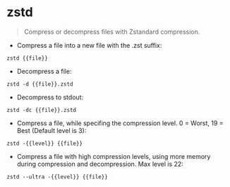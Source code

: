 # zstd

> Compress or decompress files with Zstandard compression.

- Compress a file into a new file with the .zst suffix:

`zstd {{file}}`

- Decompress a file:

`zstd -d {{file}}.zstd`

- Decompress to stdout:

`zstd -dc {{file}}.zstd`

- Compress a file, while specifing the compression level. 0 = Worst, 19 = Best (Default level is 3):

`zstd -{{level}} {{file}}`

- Compress a file with high compression levels, using more memory during compression and decompression. Max level is 22:

`zstd --ultra -{{level}} {{file}}`
